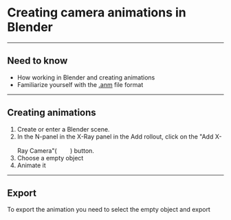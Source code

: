 # Creating camera animations in Blender

___

## Need to know

- How working in Blender and creating animations
- Familiarize yourself with the [.anm](../../reference/file-formats/animations/anm.md) file format

___

## Creating animations

1. Create or enter a Blender scene.
2. In the N-panel in the X-Ray panel in the Add rollout, click on the "Add X-Ray Camera"(![svg-icon camera-icon](../../modding-tools/blender/icons/camera.svg)) button.
3. Choose a empty object
4. Animate it

___

## Export

To export the animation you need to select the empty object and export

